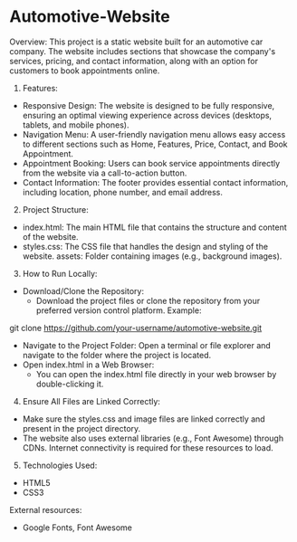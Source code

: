 # Automotive-Website

Overview: This project is a static website built for an automotive car company. The website includes sections that showcase the company's services, pricing, and contact information, along with an option for customers to book appointments online.

1. Features:
* Responsive Design: The website is designed to be fully responsive, ensuring an optimal viewing experience across devices (desktops, tablets, and mobile phones).
* Navigation Menu: A user-friendly navigation menu allows easy access to different sections such as Home, Features, Price, Contact, and Book Appointment.
* Appointment Booking: Users can book service appointments directly from the website via a call-to-action button.
* Contact Information: The footer provides essential contact information, including location, phone number, and email address.

2. Project Structure:
* index.html: The main HTML file that contains the structure and content of the website.
* styles.css: The CSS file that handles the design and styling of the website.
assets: Folder containing images (e.g., background images).

3. How to Run Locally:
* Download/Clone the Repository:
  * Download the project files or clone the repository from your preferred version control platform.
Example:

git clone https://github.com/your-username/automotive-website.git

* Navigate to the Project Folder: Open a terminal or file explorer and navigate to the folder where the project is located.
* Open index.html in a Web Browser:
  * You can open the index.html file directly in your web browser by double-clicking it.

4. Ensure All Files are Linked Correctly:
* Make sure the styles.css and image files are linked correctly and present in the project directory.
* The website also uses external libraries (e.g., Font Awesome) through CDNs. Internet connectivity is required for these resources to load.

5. Technologies Used:
* HTML5
* CSS3

External resources: 
* Google Fonts, Font Awesome

